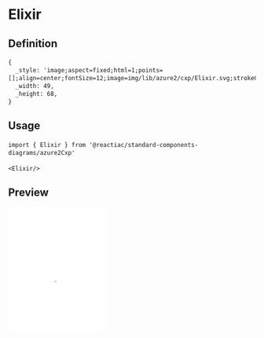 # Elixir

## Definition

```
{
  _style: 'image;aspect=fixed;html=1;points=[];align=center;fontSize=12;image=img/lib/azure2/cxp/Elixir.svg;strokeColor=none;',
  _width: 49,
  _height: 68,
}
```

## Usage

```
import { Elixir } from '@reactiac/standard-components-diagrams/azure2Cxp'

<Elixir/>
```

## Preview

<img src="./elixir.png" width="200"/>
